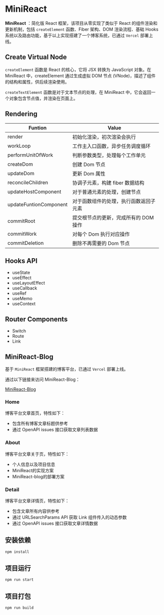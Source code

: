 # MiniReact
**MiniReact** ：简化版 React 框架，该项目从零实现了类似于 React 的组件渲染和更新机制，包括 `createElement` 函数、Fiber 架构、DOM 渲染流程、基础 Hooks 系统以及路由功能，基于以上实现搭建了一个博客系统，已通过 `Vercel` 部署上线。


## Create Virtual Node

`createElement` 函数是 React 的核心，它将 JSX 转换为 JavaScript 对象。在 MiniReact 中，createElement 通过生成虚拟 DOM 节点 (VNode)，描述了组件的结构和属性，供后续渲染使用。

`createTextElement` 函数是对于文本节点的处理，在 MiniReact 中，它会返回一个对象包含节点值，并渲染在页面上。

## Rendering

| Funtion | Value |
|--------|--------|
| render | 初始化渲染，初次渲染会执行 |
| workLoop | 工作主入口函数，异步任务调度循环 |
| performUnitOfWork | 判断参数类型，处理每个工作单元 |
| createDom | 创建 Dom 节点 |
| updateDom | 更新 Dom 属性 |
| reconcileChildren | 协调子元素，构建 fiber 数据结构 |
| updateHostComponent | 对于普通元素的处理，创建节点 |
| updateFuntionComponent | 对于函数组件的处理，执行函数返回子元素 |
| commitRoot | 提交根节点的更新，完成所有的 DOM 操作 |
| commitWork | 对每个 Dom 执行对应操作 |
| commitDeletion | 删除不再需要的 Dom 节点 |


## Hooks API

- useState
- useEffect
- useLayoutEffect
- useCallback
- useRef
- useMemo
- useContext


## Router Components

- Switch
- Route
- Link

## MiniReact-Blog

基于 `MiniReact` 框架搭建的博客平台，已通过 `Vercel` 部署上线。

通过以下链接来访问 MiniReact-Blog：

[MiniReact-Blog](https://codeshr.site)

### Home 

博客平台文章首页，特性如下：

- 包含所有博客文章标题供参考
- 通过 OpenAPI issues 接口获取文章列表数据

### About

博客平台文章关于页，特性如下：

- 个人信息以及项目信息
- MiniReact的实现方案
- MiniReact-blog的部署方案


### Detail

博客平台文章详情页，特性如下：

- 包含文章所有内容供参考
- 通过 URLSearchParams API 获取 Link 组件传入的动态参数
- 通过 OpenAPI issues 接口获取文章详情数据

## 安装依赖
```sh
npm install
```

## 项目运行
```sh
npm run start
```

## 项目打包
```sh
npm run build
```
